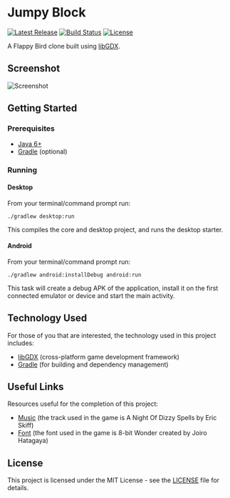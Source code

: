 # Jumpy Block

[![Latest Release](https://img.shields.io/github/release/vanillaSlice/JumpyBlock.svg)](https://github.com/vanillaSlice/JumpyBlock/releases/latest)
[![Build Status](https://img.shields.io/travis/com/vanillaSlice/JumpyBlock/master.svg)](https://travis-ci.com/vanillaSlice/JumpyBlock)
[![License](https://img.shields.io/github/license/vanillaSlice/JumpyBlock.svg)](LICENSE)


A Flappy Bird clone built using [libGDX](https://libgdx.badlogicgames.com/).

## Screenshot

![Screenshot](/images/screenshot-1.png)

## Getting Started

### Prerequisites

* [Java 6+](https://www.oracle.com/technetwork/java/javase/overview/java8-2100321.html)
* [Gradle](https://gradle.org) (optional)

### Running

#### Desktop

From your terminal/command prompt run:

```
./gradlew desktop:run
```

This compiles the core and desktop project, and runs the desktop starter.

#### Android

From your terminal/command prompt run:

```
./gradlew android:installDebug android:run
```

This task will create a debug APK of the application, install it on the first connected emulator or device and start
the main activity.

## Technology Used

For those of you that are interested, the technology used in this project includes:

* [libGDX](https://libgdx.badlogicgames.com/) (cross-platform game development framework)
* [Gradle](https://gradle.org) (for building and dependency management)

## Useful Links

Resources useful for the completion of this project:

* [Music](http://ericskiff.com/music/) (the track used in the game is A Night Of Dizzy Spells by Eric Skiff)
* [Font](http://www.dafont.com/8bit-wonder.font) (the font used in the game is 8-bit Wonder created by Joiro Hatagaya)

## License

This project is licensed under the MIT License - see the [LICENSE](LICENSE) file for details.
